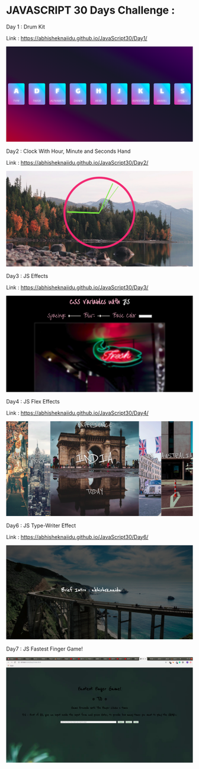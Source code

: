 # JAVASCRIPT 30 Days Challenge :

Day 1 : Drum Kit

Link : https://abhisheknaiidu.github.io/JavaScript30/Day1/

![Screenshot](Day1.png)

Day2 : Clock With Hour, Minute and Seconds Hand

Link : https://abhisheknaiidu.github.io/JavaScript30/Day2/

![Screenshot](Day2.png)

Day3 : JS Effects

Link : https://abhisheknaiidu.github.io/JavaScript30/Day3/

![Screenshot](Day3.png)

Day4 : JS Flex Effects

Link : https://abhisheknaiidu.github.io/JavaScript30/Day4/

![Screenshot](Day4.png)

Day6 : JS Type-Writer Effect

Link : https://abhisheknaiidu.github.io/JavaScript30/Day6/

![Screenshot](Day6.png)


Day7 : JS Fastest Finger Game!

![Screenshot](Day7.png)

